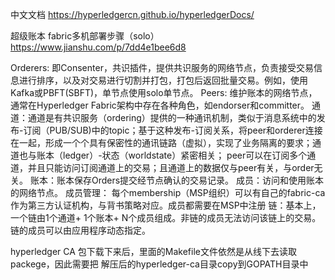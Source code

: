 中文文档
https://hyperledgercn.github.io/hyperledgerDocs/

超级账本 fabric多机部署步骤（solo）
https://www.jianshu.com/p/7dd4e1bee6d8


Orderers: 即Consenter，共识插件，提供共识服务的网络节点，负责接受交易信息进行排序，以及对交易进行切割并打包，打包后返回批量交易。例如，使用Kafka或PBFT(SBFT)，单节点使用solo单节点。
Peers: 维护账本的网络节点，通常在Hyperledger Fabric架构中存在各种角色，如endorser和committer。
通道：通道是有共识服务（ordering）提供的一种通讯机制，类似于消息系统中的发布-订阅（PUB/SUB)中的topic；基于这种发布-订阅关系，将peer和orderer连接在一起，形成一个个具有保密性的通讯链路（虚拟），实现了业务隔离的要求；通道也与账本（ledger）-状态（worldstate）紧密相关； peer可以在订阅多个通道，并且只能访问订阅通道上的交易；且通道上的数据仅与peer有关，与order无关。
账本：账本保存Orders提交经节点确认的交易记录。
成员：访问和使用账本的网络节点。
成员管理： 每个membership（MSP组织）可以有自己的fabric-ca作为第三方认证机构，与背书策略对应。成员都需要在MSP中注册
链：基本上，一个链由1个通道+ 1个账本+ N个成员组成。非链的成员无法访问该链上的交易。链的成员可以由应用程序动态指定。



hyperledger CA 包下载下来后，里面的Makefile文件依然是从线下去读取packege，因此需要把
解压后的hyperledger-ca目录copy到GOPATH目录中
